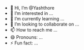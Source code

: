 - 👋 Hi, I’m @Yashthore
- 👀 I’m interested in ...
- 🌱 I’m currently learning ...
- 💞️ I’m looking to collaborate on ...
- 📫 How to reach me ...
- 😄 Pronouns: ...
- ⚡ Fun fact: ...

<!---
Yashthore/Yashthore is a ✨ special ✨ repository because its `README.md` (this file) appears on your GitHub profile.
You can click the Preview link to take a look at your changes.
--->
